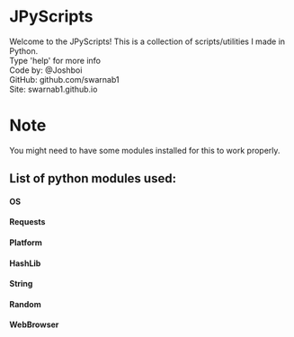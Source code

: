 # JPyScripts
Welcome to the JPyScripts! This is a collection of scripts/utilities I made in Python.<br>
Type 'help' for more info<br>
Code by: @Joshboi<br>
GitHub: github.com/swarnab1<br>
Site: swarnab1.github.io<br>

# Note
You might need to have some modules installed for this to work properly.<br>
## List of python modules used:<br>
#### OS<br>
#### Requests<br>
#### Platform<br>
#### HashLib<br>
#### String<br>
#### Random<br>
#### WebBrowser
